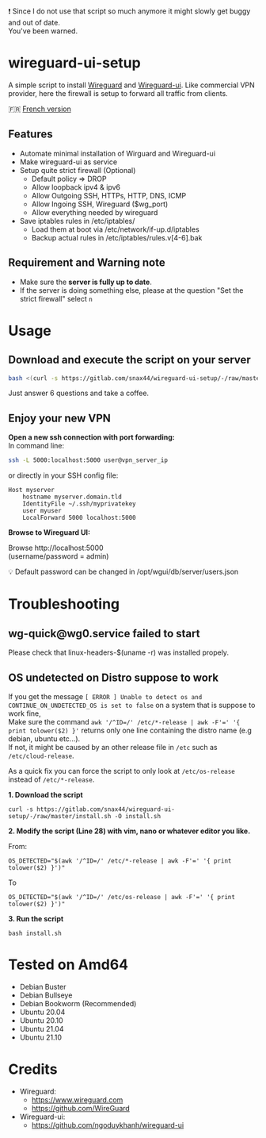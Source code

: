 :exclamation: Since I do not use that script so much anymore it might slowly get buggy and out of date.  
You've been warned.  

# wireguard-ui-setup

A simple script to install [Wireguard](https://www.wireguard.com/) and [Wireguard-ui](https://github.com/ngoduykhanh/wireguard-ui).
Like commercial VPN provider, here the firewall is setup to forward all traffic from clients.

:fr: [French version](README_fr.md)

## Features

- Automate minimal installation of Wirguard and Wireguard-ui
- Make wireguard-ui as service
- Setup quite strict firewall (Optional)
  - Default policy => DROP
  - Allow loopback ipv4 & ipv6
  - Allow Outgoing SSH, HTTPs, HTTP, DNS, ICMP
  - Allow Ingoing SSH, Wireguard ($wg_port)
  - Allow everything needed by wireguard
- Save iptables rules in /etc/iptables/
  - Load them at boot via /etc/network/if-up.d/iptables
  - Backup actual rules in /etc/iptables/rules.v[4-6].bak

## Requirement and Warning note

- Make sure the **server is fully up to date**.
- If the server is doing something else, please at the question "Set the strict firewall" select `n`

# Usage

## Download and execute the script on your server  

```bash
bash <(curl -s https://gitlab.com/snax44/wireguard-ui-setup/-/raw/master/install.sh)
```
Just answer 6 questions and take a coffee.  

## Enjoy your new VPN

**Open a new ssh connection with port forwarding:**  
In command line:
```bash
ssh -L 5000:localhost:5000 user@vpn_server_ip
```
or directly in your SSH config file:  
```
Host myserver
	hostname myserver.domain.tld
	IdentityFile ~/.ssh/myprivatekey
	user myuser
	LocalForward 5000 localhost:5000
```

**Browse to Wireguard UI:**  

Browse http://localhost:5000  
(username/password = admin)  

:bulb: Default password can be changed in /opt/wgui/db/server/users.json  

# Troubleshooting

## wg-quick<!-- -->@wg0.service failed to start

Please check that linux-headers-$(uname -r) was installed propely.

## OS undetected on Distro suppose to work

If you get the message `[ ERROR ] Unable to detect os and CONTINUE_ON_UNDETECTED_OS is set to false` on a system that is suppose to work fine,  
Make sure the command `awk '/^ID=/' /etc/*-release | awk -F'=' '{ print tolower($2) }'` returns only one line containing the distro name (e.g debian, ubuntu etc...).  
If not, it might be caused by an other release file in `/etc` such as `/etc/cloud-release`.  

As a quick fix you can force the script to only look at `/etc/os-release` instead of `/etc/*-release`.  

**1. Download the script**
```
curl -s https://gitlab.com/snax44/wireguard-ui-setup/-/raw/master/install.sh -O install.sh
```

**2. Modify the script (Line 28) with vim, nano or whatever editor you like.**

From:
```
OS_DETECTED="$(awk '/^ID=/' /etc/*-release | awk -F'=' '{ print tolower($2) }')"
```
To
```
OS_DETECTED="$(awk '/^ID=/' /etc/os-release | awk -F'=' '{ print tolower($2) }')"
```

**3. Run the script**
```
bash install.sh
```

# Tested on Amd64

- Debian Buster
- Debian Bullseye
- Debian Bookworm (Recommended)
- Ubuntu 20.04
- Ubuntu 20.10
- Ubuntu 21.04
- Ubuntu 21.10

# Credits

- Wireguard:
   - https://www.wireguard.com
   - https://github.com/WireGuard
- Wireguard-ui:
   - https://github.com/ngoduykhanh/wireguard-ui

